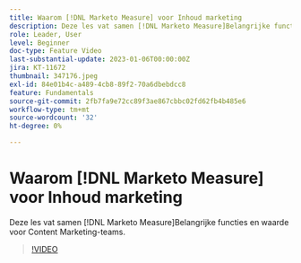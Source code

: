 ```yaml
---
title: Waarom [!DNL Marketo Measure] voor Inhoud marketing
description: Deze les vat samen [!DNL Marketo Measure]Belangrijke functies en waarde voor Content Marketing-teams.
role: Leader, User
level: Beginner
doc-type: Feature Video
last-substantial-update: 2023-01-06T00:00:00Z
jira: KT-11672
thumbnail: 347176.jpeg
exl-id: 84e01b4c-a489-4cb8-89f2-70a6dbebdcc8
feature: Fundamentals
source-git-commit: 2fb7fa9e72cc89f3ae867cbbc02fd62fb4b485e6
workflow-type: tm+mt
source-wordcount: '32'
ht-degree: 0%

---
```


# Waarom [!DNL Marketo Measure] voor Inhoud marketing

Deze les vat samen [!DNL Marketo Measure]Belangrijke functies en waarde voor Content Marketing-teams.

>[!VIDEO](https://video.tv.adobe.com/v/347176/?quality=12&learn=on)
